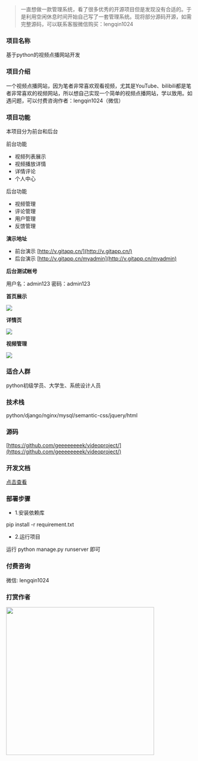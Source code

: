 > 一直想做一款管理系统，看了很多优秀的开源项目但是发现没有合适的。于是利用空闲休息时间开始自己写了一套管理系统。现将部分源码开源，如需完整源码，可以联系客服微信购买：lengqin1024


### 项目名称

基于python的视频点播网站开发

### 项目介绍

一个视频点播网站，因为笔者非常喜欢观看视频，尤其是YouTube、bilibili都是笔者非常喜欢的视频网站，所以想自己实现一个简单的视频点播网站，学以致用。如遇问题，可以付费咨询作者：lengqin1024（微信）

### 项目功能
本项目分为前台和后台

前台功能
- 视频列表展示
- 视频播放详情
- 详情评论
- 个人中心

后台功能
- 视频管理
- 评论管理
- 用户管理
- 反馈管理

**演示地址**

- 前台演示
[http://v.gitapp.cn/](http://v.gitapp.cn/)
- 后台演示
[http://v.gitapp.cn/myadmin](http://v.gitapp.cn/myadmin)

**后台测试帐号**

用户名：admin123
密码：admin123

**首页展示**

![](https://github.com/geeeeeeeek/videoproject/blob/master/static/img/demo01.png)


**详情页**

![](https://github.com/geeeeeeeek/videoproject/blob/master/static/img/demo02.png)


**视频管理**

![](https://github.com/geeeeeeeek/videoproject/blob/master/static/img/demo04.png)


### 适合人群

python初级学员、大学生、系统设计人员

### 技术栈
python/django/nginx/mysql/semantic-css/jquery/html

### 源码
[https://github.com/geeeeeeeek/videoproject/](https://github.com/geeeeeeeek/videoproject/)

### 开发文档

[点击查看](https://github.com/geeeeeeeek/videoproject/blob/master/doc/%E5%BC%80%E5%8F%91%E6%96%87%E6%A1%A3.md)

### 部署步骤

- 1.安装依赖库

pip install -r requirement.txt

- 2.运行项目

运行 python manage.py runserver 即可

 

### 付费咨询

微信: lengqin1024

### 打赏作者

<img src="https://raw.githubusercontent.com/geeeeeeeek/python_book/master/bookproject/upload/img/weixin-pay.jpg" width=400/>
